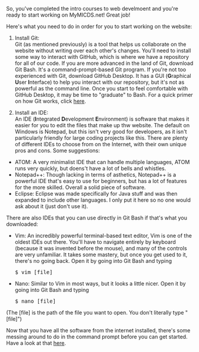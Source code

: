 So, you've completed the intro courses to web develmoent and you're ready to start working on MyMICDS.net! Great job!

Here's what you need to do in order for you to start working on the website:

1. Install Git:<br>
  Git (as mentioned previously) is a tool that helps us collaborate on the website without writing over each other's changes. You'll need to install some way to interact with GitHub, which is where we have a repository for all of our code. If you are more advanced in the land of Git, download Git Bash. It's a command-prompt-based Git program. If you're not too experienced with Git, download GitHub Desktop. It has a GUI (<b>G</b>raphical <b>U</b>ser <b>I</b>nterface) to help you interact with our repository, but it's not as powerful as the command line. Once you start to feel comfortable with GitHub Desktop, it may be time to "graduate" to Bash. For a quick primer on how Git works, click <a href='using_git.md'>here</a>.
  
2. Install an IDE:<br>
  An IDE (<b>I</b>ntegrated <b>D</b>evelopment <b>E</b>nvironment) is software that makes it easier for you to edit the files that make up thw website. The default on Windows is Notepad, but this isn't very good for developers, as it isn't particularly friendly for large coding projects like this. There are plenty of different IDEs to choose from on the Internet, with their own unique pros and cons. Some suggestions:<br>
  <ul>
  <li>ATOM: A very minimalist IDE that can handle multiple languages, ATOM runs very quickly, but doens't have a lot of bells and whistles.</li>
  <li>Notepad++: Though lacking in terms of asthetics, Notepad++ is a powerful IDE that's easy to use for beginners, but has a lot of features for the more skilled. Overall a solid piece of software.</li>
  <li>Eclipse: Eclipse was made specifically for Java stuff and was then expanded to include other languages. I only put it here so no one would ask about it (just don't use it).</li>
  </ul>
  There are also IDEs that you can use directly in Git Bash if that's what you downloaded:
  <ul>
  <li>Vim: An incredibly powerful terminal-based text editor, Vim is one of the oldest IDEs out there. You'll have to navigate entirely by keyboard (because it was invented before the mouse), and many of the controls are very unfamiliar. It takes some mastery, but once you get used to it, there's no going back. Open it by going into Git Bash and typing <pre>$ vim [file]</pre></li>
  <li>Nano: Similar to Vim in most ways, but it looks a little nicer. Open it by going into Git Bash and typing <pre>$ nano [file]</pre></li>
  </ul>
  (The [file] is the path of the file you want to open. You don't literally type "[file]")
  
  Now that you have all the software from the internet installed, there's some messing around to do in the command prompt before you can get started. Have a look at that <a href=''>here</a>.
